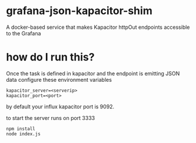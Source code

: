 # grafana-json-kapacitor-shim
A docker-based service that makes Kapacitor httpOut endpoints accessible to the Grafana

# how do I run this?

Once the task is defined in kapacitor and the endpoint is emitting JSON data configure these environment variables

```
kapacitor_server=<serverip>
kapacitor_port=<port>
```
by default your influx kapacitor port is 9092.

to start the server runs on port 3333

```
npm install
node index.js
```
